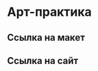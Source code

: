 <!DOCTYPE html>
<html lang="en">
<head>
    <meta charset="UTF-8">
    <meta name="viewport" content="width=device-width, initial-scale=1.0">
    <title>Document</title>
</head>
<body>
    <h1>Арт-практика</h1>
    <h2>Ссылка на макет</h2><a href="https://www.figma.com/design/6mdgcCleFZTh67TQbGnzoT/%D0%B3%D1%80%D0%B8%D0%B1-%D1%81%D0%B0%D0%B9%D1%82?node-id=2-63&t=G36vdv8c74W6LhK8-1"></a>
    <h2>Ссылка на сайт</h2><a href="https://katuslk.github.io/mycelyrium/"></a>
</body>
</html>

  
